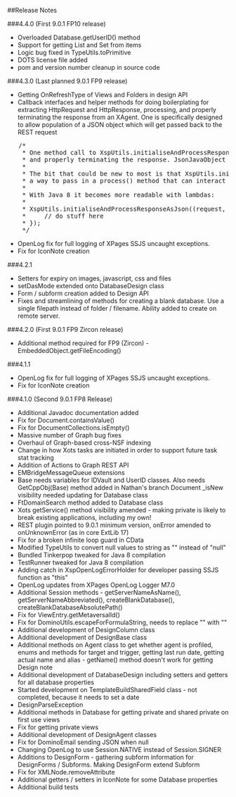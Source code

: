 ##Release Notes

###4.4.0 (First 9.0.1 FP10 release)
- Overloaded Database.getUserID() method
- Support for getting List and Set from items
- Logic bug fixed in TypeUtils.toPrimitive
- DOTS license file added
- pom and version number cleanup in source code

###4.3.0 (Last planned 9.0.1 FP9 release)
- Getting OnRefreshType of Views and Folders in design API
- Callback interfaces and helper methods for doing boilerplating for extracting HttpRequest and HttpResponse, processing, and properly terminating the response from an XAgent. One is specifically designed to allow population of a JSON object which will get passed back to the REST request

<pre>
   /*
    * One method call to XspUtils.initialiseAndProcessResponse() does all the boilerplating for extracting the request, response and JsonJavaObject
    * and properly terminating the response. JsonJavaObject is basically the same as a Java Map. All gotchas are handled for you!
    *
    * The bit that could be new to most is that XspUtils.initialiseAndProcessResponseAsJson() takes an anonymous inner class as its method. This is just
    * a way to pass in a process() method that can interact with the request and response set up by XspUtils.initialiseAndProcessResponseAsJson()
    *
    * With Java 8 it becomes more readable with lambdas:
    *
    * XspUtils.initialiseAndProcessResponseAsJson((request, response, jsonObj) -> {
    *     // do stuff here
    * });
    */
</pre>

- OpenLog fix for full logging of XPages SSJS uncaught exceptions.
- Fix for IconNote creation

###4.2.1
- Setters for expiry on images, javascript, css and files
- setDasMode extended onto DatabaseDesign class
- Form / subform creation added to Design API
- Fixes and streamlining of methods for creating a blank database. Use a single filepath instead of folder / filename. Ability added to create on remote server.

###4.2.0 (First 9.0.1 FP9 Zircon release)

- Additional method required for FP9 (Zircon) - EmbeddedObject.getFileEncoding()

###4.1.1
- OpenLog fix for full logging of XPages SSJS uncaught exceptions.
- Fix for IconNote creation

###4.1.0 (Second 9.0.1 FP8 Release)  

- Additional Javadoc documentation added
- Fix for Document.containsValue()
- Fix for DocumentCollections.isEmpty()
- Massive number of Graph bug fixes
- Overhaul of Graph-based cross-NSF indexing
- Change in how Xots tasks are initiated in order to support future task stat tracking
- Addition of Actions to Graph REST API
- EMBridgeMessageQueue extensions
- Base needs variables for IDVault and UserID classes. Also needs GetCppObj(Base) method added in Nathan's branch Document _isNew visibility needed updating for Database class
- FtDomainSearch method added to Database class
- Xots getService() method visibility amended - making private is likely to break existing applications, including my own!
- REST plugin pointed to 9.0.1 minimum version, onError amended to onUnknownError (as in core ExtLib 17)
- Fix for a broken infinite loop guard in CData
- Modified TypeUtils to convert null values to string as "" instead of "null"
- Bundled Tinkerpop tweaked for Java 8 compilation
- TestRunner tweaked for Java 8 compilation
- Adding catch in XspOpenLogErrorHolder for developer passing SSJS function as "this"
- OpenLog updates from XPages OpenLog Logger M7.0
- Additional Session methods - getServerNameAsName(), getServerNameAbbreviated(), createBlankDatabase(), createBlankDatabaseAbsolutePath()
- Fix for ViewEntry.getMetaversalId()
- Fix for DominoUtils.escapeForFormulaString, needs to replace "" with "\"
- Additional development of DesignColumn class
- Additional development of DesignBase class
- Additional methods on Agent class to get whether agent is profiled, enums and methods for target and trigger, getting last run date, getting actual name and alias - getName() method doesn't work for getting Design note
- Additional development of DatabaseDesign including setters and getters for all database properties
- Started development on TemplateBuildSharedField class - not completed, because it needs to set a date
- DesignParseException
- Additional methods in Database for getting private and shared private on first use views
- Fix for getting private views
- Additional development of DesignAgent classes
- Fix for DominoEmail sending JSON when null
- Changing OpenLog to use Session.NATIVE instead of Session.SIGNER
- Additions to DesignForm - gathering subform information for DesignForms / Subforms. Making DesignForm extend Subform
- Fix for XMLNode.removeAttribute
- Additional getters / setters in IconNote for some Database properties
- Additional build tests
